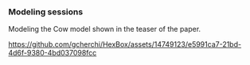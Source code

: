 ### Modeling sessions

Modeling the Cow model shown in the teaser of the paper.

https://github.com/gcherchi/HexBox/assets/14749123/e5991ca7-21bd-4d6f-9380-4bd037098fcc

